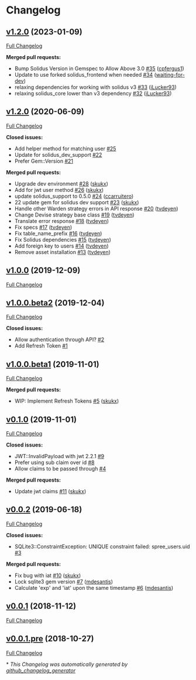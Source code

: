 # Changelog

## [v1.2.0](https://github.com/solidusio-contrib/solidus_jwt/tree/v1.2.0) (2023-01-09)

[Full Changelog](https://github.com/solidusio-contrib/solidus_jwt/compare/v1.2.0...v1.2.0)

**Merged pull requests:**

- Bump Solidus Version in Gemspec to Allow Above 3.0 [\#35](https://github.com/solidusio-contrib/solidus_jwt/pull/35) ([cpfergus1](https://github.com/cpfergus1))
- Update to use forked solidus\_frontend when needed [\#34](https://github.com/solidusio-contrib/solidus_jwt/pull/34) ([waiting-for-dev](https://github.com/waiting-for-dev))
- relaxing dependencies for working with solidus v3 [\#33](https://github.com/solidusio-contrib/solidus_jwt/pull/33) ([iLucker93](https://github.com/iLucker93))
- relaxing solidus\_core lower than v3 dependency [\#32](https://github.com/solidusio-contrib/solidus_jwt/pull/32) ([iLucker93](https://github.com/iLucker93))

## [v1.2.0](https://github.com/solidusio-contrib/solidus_jwt/tree/v1.2.0) (2020-06-09)

[Full Changelog](https://github.com/solidusio-contrib/solidus_jwt/compare/v1.0.0...v1.2.0)

**Closed issues:**

- Add helper method for matching user [\#25](https://github.com/solidusio-contrib/solidus_jwt/issues/25)
- Update for solidus\_dev\_support [\#22](https://github.com/solidusio-contrib/solidus_jwt/issues/22)
- Prefer Gem::Version [\#21](https://github.com/solidusio-contrib/solidus_jwt/issues/21)

**Merged pull requests:**

- Upgrade dev environment [\#28](https://github.com/solidusio-contrib/solidus_jwt/pull/28) ([skukx](https://github.com/skukx))
- Add for jwt user method [\#26](https://github.com/solidusio-contrib/solidus_jwt/pull/26) ([skukx](https://github.com/skukx))
- update solidus\_support to 0.5.0 [\#24](https://github.com/solidusio-contrib/solidus_jwt/pull/24) ([ccarruitero](https://github.com/ccarruitero))
- 22 update gem for solidus dev support [\#23](https://github.com/solidusio-contrib/solidus_jwt/pull/23) ([skukx](https://github.com/skukx))
- Handle other Warden strategy errors in API response [\#20](https://github.com/solidusio-contrib/solidus_jwt/pull/20) ([tvdeyen](https://github.com/tvdeyen))
- Change Devise strategy base class [\#19](https://github.com/solidusio-contrib/solidus_jwt/pull/19) ([tvdeyen](https://github.com/tvdeyen))
- Translate error response [\#18](https://github.com/solidusio-contrib/solidus_jwt/pull/18) ([tvdeyen](https://github.com/tvdeyen))
- Fix specs [\#17](https://github.com/solidusio-contrib/solidus_jwt/pull/17) ([tvdeyen](https://github.com/tvdeyen))
- Fix table\_name\_prefix [\#16](https://github.com/solidusio-contrib/solidus_jwt/pull/16) ([tvdeyen](https://github.com/tvdeyen))
- Fix Solidus dependencies [\#15](https://github.com/solidusio-contrib/solidus_jwt/pull/15) ([tvdeyen](https://github.com/tvdeyen))
- Add foreign key to users [\#14](https://github.com/solidusio-contrib/solidus_jwt/pull/14) ([tvdeyen](https://github.com/tvdeyen))
- Remove asset installation [\#13](https://github.com/solidusio-contrib/solidus_jwt/pull/13) ([tvdeyen](https://github.com/tvdeyen))

## [v1.0.0](https://github.com/solidusio-contrib/solidus_jwt/tree/v1.0.0) (2019-12-09)

[Full Changelog](https://github.com/solidusio-contrib/solidus_jwt/compare/v1.0.0.beta2...v1.0.0)

## [v1.0.0.beta2](https://github.com/solidusio-contrib/solidus_jwt/tree/v1.0.0.beta2) (2019-12-04)

[Full Changelog](https://github.com/solidusio-contrib/solidus_jwt/compare/v1.0.0.beta1...v1.0.0.beta2)

**Closed issues:**

- Allow authentication through API? [\#2](https://github.com/solidusio-contrib/solidus_jwt/issues/2)
- Add Refresh Token [\#1](https://github.com/solidusio-contrib/solidus_jwt/issues/1)

## [v1.0.0.beta1](https://github.com/solidusio-contrib/solidus_jwt/tree/v1.0.0.beta1) (2019-11-01)

[Full Changelog](https://github.com/solidusio-contrib/solidus_jwt/compare/v0.1.0...v1.0.0.beta1)

**Merged pull requests:**

- WIP: Implement Refresh Tokens [\#5](https://github.com/solidusio-contrib/solidus_jwt/pull/5) ([skukx](https://github.com/skukx))

## [v0.1.0](https://github.com/solidusio-contrib/solidus_jwt/tree/v0.1.0) (2019-11-01)

[Full Changelog](https://github.com/solidusio-contrib/solidus_jwt/compare/v0.0.2...v0.1.0)

**Closed issues:**

- JWT::InvalidPayload with jwt 2.2.1 [\#9](https://github.com/solidusio-contrib/solidus_jwt/issues/9)
- Prefer using sub claim over id [\#8](https://github.com/solidusio-contrib/solidus_jwt/issues/8)
- Allow claims to be passed through [\#4](https://github.com/solidusio-contrib/solidus_jwt/issues/4)

**Merged pull requests:**

- Update jwt claims [\#11](https://github.com/solidusio-contrib/solidus_jwt/pull/11) ([skukx](https://github.com/skukx))

## [v0.0.2](https://github.com/solidusio-contrib/solidus_jwt/tree/v0.0.2) (2019-06-18)

[Full Changelog](https://github.com/solidusio-contrib/solidus_jwt/compare/v0.0.1...v0.0.2)

**Closed issues:**

- SQLite3::ConstraintException: UNIQUE constraint failed: spree\_users.uid [\#3](https://github.com/solidusio-contrib/solidus_jwt/issues/3)

**Merged pull requests:**

- Fix bug with iat [\#10](https://github.com/solidusio-contrib/solidus_jwt/pull/10) ([skukx](https://github.com/skukx))
- Lock sqlite3 gem version [\#7](https://github.com/solidusio-contrib/solidus_jwt/pull/7) ([mdesantis](https://github.com/mdesantis))
- Calculate 'exp' and 'iat' upon the same timestamp [\#6](https://github.com/solidusio-contrib/solidus_jwt/pull/6) ([mdesantis](https://github.com/mdesantis))

## [v0.0.1](https://github.com/solidusio-contrib/solidus_jwt/tree/v0.0.1) (2018-11-12)

[Full Changelog](https://github.com/solidusio-contrib/solidus_jwt/compare/v0.0.1.pre...v0.0.1)

## [v0.0.1.pre](https://github.com/solidusio-contrib/solidus_jwt/tree/v0.0.1.pre) (2018-10-27)

[Full Changelog](https://github.com/solidusio-contrib/solidus_jwt/compare/3e4c03b72d6259529a8cab3b0def7b338dc7b026...v0.0.1.pre)



\* *This Changelog was automatically generated by [github_changelog_generator](https://github.com/github-changelog-generator/github-changelog-generator)*
